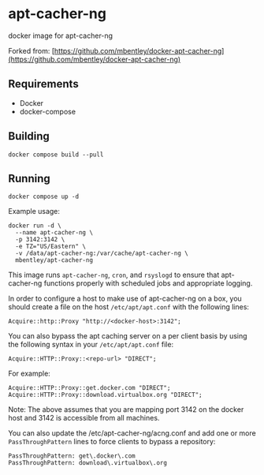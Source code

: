 # apt-cacher-ng

docker image for apt-cacher-ng

Forked from: [https://github.com/mbentley/docker-apt-cacher-ng](https://github.com/mbentley/docker-apt-cacher-ng)

## Requirements

* Docker
* docker-compose

## Building

```shell
docker compose build --pull
```

## Running

```shell
docker compose up -d
```

Example usage:

```
docker run -d \
  --name apt-cacher-ng \
  -p 3142:3142 \
  -e TZ="US/Eastern" \
  -v /data/apt-cacher-ng:/var/cache/apt-cacher-ng \
  mbentley/apt-cacher-ng
```

This image runs `apt-cacher-ng`, `cron`, and `rsyslogd` to ensure that apt-cacher-ng functions properly with scheduled jobs and appropriate logging.

In order to configure a host to make use of apt-cacher-ng on a box, you should create a file on the host `/etc/apt/apt.conf` with the following lines:

```shell
Acquire::http::Proxy "http://<docker-host>:3142";
```

You can also bypass the apt caching server on a per client basis by using the following syntax in your `/etc/apt/apt.conf` file:

```shell
Acquire::HTTP::Proxy::<repo-url> "DIRECT";
```

For example:

```shell
Acquire::HTTP::Proxy::get.docker.com "DIRECT";
Acquire::HTTP::Proxy::download.virtualbox.org "DIRECT";
```

Note:  The above assumes that you are mapping port 3142 on the docker host and 3142 is accessible from all machines.

You can also update the /etc/apt-cacher-ng/acng.conf and add one or more `PassThroughPattern` lines to force clients to bypass a repository:

```shell
PassThroughPattern: get\.docker\.com
PassThroughPattern: download\.virtualbox\.org
```
